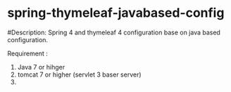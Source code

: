 # spring-thymeleaf-javabased-config

#Description:
Spring 4 and thymeleaf 4 configuration base on java based configuration.


Requirement :
1. Java 7 or hihger
2. tomcat 7 or higher (servlet 3 baser server)
3. 
